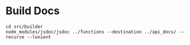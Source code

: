 # Build Docs

	cd src/builder
	node_modules/jsdoc/jsdoc ../functions --destination ../api_docs/ --recurse --lenient
